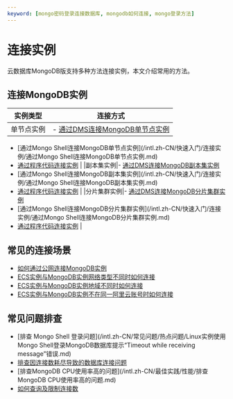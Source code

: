 ```yaml
---
keyword: [mongo密码登录连接数据库, mongodb如何连接, mongo登录方法]
---
```


# 连接实例

云数据库MongoDB版支持多种方法连接实例，本文介绍常用的方法。

## 连接MongoDB实例

|实例类型|连接方式|
|----|----|
|单节点实例|-   [通过DMS连接MongoDB单节点实例](/intl.zh-CN/快速入门/连接实例/通过DMS连接MongoDB单节点实例.md)
-   [通过Mongo Shell连接MongoDB单节点实例](/intl.zh-CN/快速入门/连接实例/通过Mongo Shell连接MongoDB单节点实例.md)
-   [通过程序代码连接实例](/intl.zh-CN/快速入门/连接实例/通过程序代码连接MongoDB实例.md) |
|副本集实例|-   [通过DMS连接MongoDB副本集实例](/intl.zh-CN/快速入门/连接实例/通过DMS连接MongoDB副本集实例.md)
-   [通过Mongo Shell连接MongoDB副本集实例](/intl.zh-CN/快速入门/连接实例/通过Mongo Shell连接MongoDB副本集实例.md)
-   [通过程序代码连接实例](/intl.zh-CN/快速入门/连接实例/通过程序代码连接MongoDB实例.md) |
|分片集群实例|-   [通过DMS连接MongoDB分片集群实例](/intl.zh-CN/快速入门/连接实例/通过DMS连接MongoDB分片集群实例.md)
-   [通过Mongo Shell连接MongoDB分片集群实例](/intl.zh-CN/快速入门/连接实例/通过Mongo Shell连接MongoDB分片集群实例.md)
-   [通过程序代码连接实例](/intl.zh-CN/快速入门/连接实例/通过程序代码连接MongoDB实例.md) |

## 常见的连接场景

-   [如何通过公网连接MongoDB实例](/intl.zh-CN/用户指南/连接实例/如何通过公网连接MongoDB实例.md)
-   [ECS实例与MongoDB实例网络类型不同时如何连接](/intl.zh-CN/用户指南/连接实例/ECS实例与MongoDB实例网络类型不同时如何连接.md)
-   [ECS实例与MongoDB实例地域不同时如何连接](/intl.zh-CN/用户指南/连接实例/ECS实例与MongoDB实例地域不同时如何连接.md)
-   [ECS实例与MongoDB实例不在同一阿里云账号时如何连接](/intl.zh-CN/用户指南/连接实例/ECS实例与MongoDB实例不在同一阿里云账号时如何连接.md)

## 常见问题排查

-   [排查 Mongo Shell 登录问题](/intl.zh-CN/常见问题/热点问题/Linux实例使用Mongo Shell登录MongoDB数据库提示“Timeout while receiving message”错误.md)
-   [排查因连接数耗尽导致的数据库连接问题](/intl.zh-CN/常见问题/热点问题/排查因连接数耗尽导致的数据库连接问题.md)
-   [排查MongoDB CPU使用率高的问题](/intl.zh-CN/最佳实践/性能/排查MongoDB CPU使用率高的问题.md)
-   [如何查询及限制连接数](/intl.zh-CN/常见问题/热点问题/如何查询及限制MongoDB实例的连接数.md)

